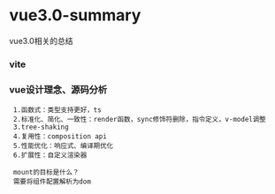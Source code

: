 # vue3.0-summary
vue3.0相关的总结

### vite
### vue设计理念、源码分析
```
 1.函数式：类型支持更好，ts
 2.标准化、简化、一致性：render函数，sync修饰符删除，指令定义，v-model调整
 3.tree-shaking
 4.复用性：composition api
 5.性能优化：响应式、编译期优化
 6.扩展性：自定义渲染器

 mount的目标是什么？
 需要将组件配置解析为dom
```


